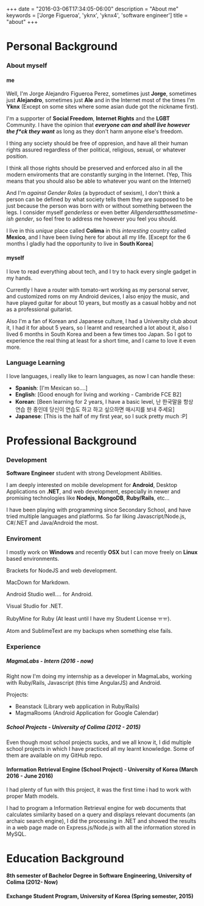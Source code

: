 +++
date = "2016-03-06T17:34:05-06:00"
description = "About me"
keywords = ['Jorge Figueroa', 'yknx', 'yknx4', 'software engineer']
title = "about"
+++

# Personal Background

### About myself

#### me
Well, I'm Jorge Alejandro Figueroa Perez, sometimes just **Jorge**, sometimes just **Alejandro**, sometimes just **Ale** and in the Internet most of the times I'm **Yknx** (Except on some sites where some asian dude got the nickname first).

I'm a supporter of **Social Freedom**, **Internet Rights** and the **LGBT** Community. I have the opinion that _**everyone can and shall live however the f*ck they want**_ as long as they don't harm anyone else's freedom.

I thing any society should be free of oppresion, and have all their human rights assured regardless of ther political, religious, sexual, or whatever position. 

I think all those rights should be preserved and enforced also in all the modern enviroments that are constantly surging in the Internet. (Yep, This means that you should also be able to whatever you want on the Internet)

And I'm *against Gender Roles* (a byproduct of sexism), I don't think a person can be defined by what society tells them they are supposed to be just because the person was born with or without something between the legs. I consider myself *genderless* or even better *Allgendersatthesametime-ish gender*, so feel free to address me however you feel you should.

I live in this *unique* place called **Colima** in this *interesting*
country called **Mexico**, and I have been living here for about all my life. [Except for the 6 months I gladly had the opportunity to live in **South Korea**]

#### myself
I love to read everything about tech, and I try to hack every
single gadget in my hands. 

Currently I have a router with
tomato-wrt working as my personal server, and customized
roms on my Android devices, I also enjoy the music, and have played guitar for about 10 years, but
mostly as a casual hobby and not as a professional guitarist.

Also I'm a fan of Korean and Japanese culture, I had a University club about it, I had it for about 5 years, so I learnt and researched a lot about it, also I lived 6 months in South Korea and been a few times too Japan. So I got to experience the real thing at least for a short time, and I came to love it even more.

### Language Learning

I love languages, i really like to learn languages, as now I can handle these:

* **Spanish**: [I'm Mexican so....]
* **English**: [Good enough for living and working - Cambride FCE B2]
* **Korean**: [Been learning for 2 years, I have a basic level, 난 한국말을 항상 연습 한 중인데 당신이 연습도 하고 하고 싶으하면 매시지를 보내 주세요]
* **Japanese**: [This is the half of my first year, so I suck pretty much :P]


# Professional Background

### Development
__Software Engineer__ student with strong Development Abilities.

I am deeply interested on mobile development for **Android**,
Desktop Applications on **.NET**, and web development,
especially in newer and promising technologies like **Nodejs**,
**MongoDB**, **Ruby/Rails**, etc…

I have been playing with programming since Secondary
School, and have tried multiple languages and platforms. So
far liking Javascript/Node.js, C#/.NET and Java/Android the
most.

### Enviroment
I mostly work on **Windows** and recently **OSX** but I can move freely on **Linux** based
environments.

Brackets for NodeJS and web development.

MacDown for Markdown.

Android Studio well.... for Android.

Visual Studio for .NET.

RubyMine for Ruby (At least until I have my Student License ㅠㅠ).

Atom and SublimeText are my backups when something else fails.


### Experience
##### MagmaLabs - Intern (2016 - now)

Right now I'm doing my internship as a developer in MagmaLabs, working with Ruby/Rails, Javascript (this time AngularJS) and Android.

Projects:

* Beanstack (Library web application in Ruby/Rails) 
* MagmaRooms (Android Application for Google Calendar)


##### School Projects - University of Colima (2012 - 2015)

Even though most school projects sucks, and we all know it, I did multiple
school projects in which I  have practiced all my learnt
knowledge. Some of them are available on my GitHub repo.


#### Information Retrieval Engine (School Project) - University of Korea (March 2016 - June 2016)
I had plenty of fun with this project, it was the first time i had
to work with proper Math models. 

I had to program a Information
Retrieval engine for web documents that calculates similarity
based on a query and displays relevant documents (an
archaic search engine), I did the processing in .NET and
showed the results in a web page made on Express.js/Node.js
with all the information stored in MySQL.

# Education Background
#### 8th semester of Bachelor Degree in Software Engineering, University of Colima (2012- Now)

#### Exchange Student Program, University of Korea (Spring semester, 2015)
